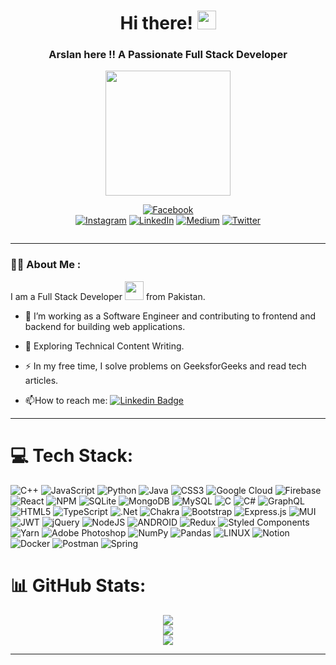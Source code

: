 
<h1 align="center">
  Hi there! 
  <img src="https://media.giphy.com/media/hvRJCLFzcasrR4ia7z/giphy.gif" width="30px"/>
</h1>
<h3 align="center">Arslan here !! A Passionate Full Stack Developer</h3>


<div id="header" align="center" >
  <img width="200" src="https://media.giphy.com/media/M9gbBd9nbDrOTu1Mqx/giphy.gif" width="100"/>
</div>

<div id="badges" align="center">
<!--   <a href="https://www.linkedin.com/in/arslan-rasheed-6b054b1b7">
    <img src="https://img.shields.io/badge/LinkedIn-blue?style=for-the-badge&logo=linkedin&logoColor=white" alt="LinkedIn Badge"/>
  </a>
  <a href="your-youtube-URL">
    <img src="https://img.shields.io/badge/YouTube-red?style=for-the-badge&logo=youtube&logoColor=white" alt="Youtube Badge"/>
  </a>
  <a href="https://twitter.com/baba_writes?s=21&t=CN8eZq6zXOQkuDxOee_GOQ">
    <img src="https://img.shields.io/badge/Twitter-blue?style=for-the-badge&logo=twitter&logoColor=white" alt="Twitter Badge"/>
  </a>
  <a href="https://facebook.com/https://www.facebook.com/arslan.rashee">
    <img src="https://img.shields.io/badge/Facebook-%231877F2.svg?logo=Facebook&logoColor=white" alt="Facebook Badge"/>
  </a> -->
  
<!--  social links  -->
  
  [![Facebook](https://img.shields.io/badge/Facebook-%231877F2.svg?logo=Facebook&logoColor=white)](https://www.facebook.com/arslan.rashee)     
  [![Instagram](https://img.shields.io/badge/Instagram-%23E4405F.svg?logo=Instagram&logoColor=white)](https://www.instagram.com/arslan_rasheed_0/) 
  [![LinkedIn](https://img.shields.io/badge/LinkedIn-%230077B5.svg?logo=linkedin&logoColor=white)](https://www.linkedin.com/in/arslan-rasheed-6b054b1b7) 
  [![Medium](https://img.shields.io/badge/Medium-12100E?logo=medium&logoColor=white)](https://medium.com/@arslanrashee1) 
  [![Twitter](https://img.shields.io/badge/Twitter-%231DA1F2.svg?logo=Twitter&logoColor=white)](https://twitter.com/baba_writes?s=21&t=CN8eZq6zXOQkuDxOee_GOQ) 
</div>

<div align="center">
  <img src="https://komarev.com/ghpvc/?username=ArslanRasheed60&style=flat-square&color=blue" alt=""/>
</div>

<!-- Banner Section -->
<!-- <div align="center">
  <img src="https://media.giphy.com/media/dWesBcTLavkZuG35MI/giphy.gif" width="600" height="300"/>
</div> -->

---

### :woman_technologist: About Me :
I am a Full Stack Developer <img src="https://media.giphy.com/media/WUlplcMpOCEmTGBtBW/giphy.gif" width="30"> from Pakistan.
- :telescope: I’m working as a Software Engineer and contributing to frontend and backend for building web applications.

- :seedling: Exploring Technical Content Writing.

- :zap: In my free time, I solve problems on GeeksforGeeks and read tech articles.

- :mailbox:How to reach me: [![Linkedin Badge](https://img.shields.io/badge/-linkedin-blue?style=flat&logo=Linkedin&logoColor=white)](https://www.linkedin.com/in/arslan-rasheed-6b054b1b7)

---

# 💻 Tech Stack:
![C++](https://img.shields.io/badge/c++-%2300599C.svg?style=flat&logo=c%2B%2B&logoColor=white) ![JavaScript](https://img.shields.io/badge/javascript-%23323330.svg?style=flat&logo=javascript&logoColor=%23F7DF1E) ![Python](https://img.shields.io/badge/python-3670A0?style=flat&logo=python&logoColor=ffdd54) ![Java](https://img.shields.io/badge/java-%23ED8B00.svg?style=flat&logo=java&logoColor=white) ![CSS3](https://img.shields.io/badge/css3-%231572B6.svg?style=flat&logo=css3&logoColor=white) ![Google Cloud](https://img.shields.io/badge/Google%20Cloud-%234285F4.svg?style=flat&logo=google-cloud&logoColor=white) ![Firebase](https://img.shields.io/badge/firebase-%23039BE5.svg?style=flat&logo=firebase) ![React](https://img.shields.io/badge/react-%2320232a.svg?style=flat&logo=react&logoColor=%2361DAFB) ![NPM](https://img.shields.io/badge/NPM-%23000000.svg?style=flat&logo=npm&logoColor=white) ![SQLite](https://img.shields.io/badge/sqlite-%2307405e.svg?style=flat&logo=sqlite&logoColor=white) ![MongoDB](https://img.shields.io/badge/MongoDB-%234ea94b.svg?style=flat&logo=mongodb&logoColor=white) ![MySQL](https://img.shields.io/badge/mysql-%2300f.svg?style=flat&logo=mysql&logoColor=white) ![C](https://img.shields.io/badge/c-%2300599C.svg?style=flat&logo=c&logoColor=white) ![C#](https://img.shields.io/badge/c%23-%23239120.svg?style=flat&logo=c-sharp&logoColor=white) ![GraphQL](https://img.shields.io/badge/-GraphQL-E10098?style=flat&logo=graphql&logoColor=white) ![HTML5](https://img.shields.io/badge/html5-%23E34F26.svg?style=flat&logo=html5&logoColor=white) ![TypeScript](https://img.shields.io/badge/typescript-%23007ACC.svg?style=flat&logo=typescript&logoColor=white) ![.Net](https://img.shields.io/badge/.NET-5C2D91?style=flat&logo=.net&logoColor=white) ![Chakra](https://img.shields.io/badge/chakra-%234ED1C5.svg?style=flat&logo=chakraui&logoColor=white) ![Bootstrap](https://img.shields.io/badge/bootstrap-%23563D7C.svg?style=flat&logo=bootstrap&logoColor=white) ![Express.js](https://img.shields.io/badge/express.js-%23404d59.svg?style=flat&logo=express&logoColor=%2361DAFB) ![MUI](https://img.shields.io/badge/MUI-%230081CB.svg?style=flat&logo=material-ui&logoColor=white) ![JWT](https://img.shields.io/badge/JWT-black?style=flat&logo=JSON%20web%20tokens) ![jQuery](https://img.shields.io/badge/jquery-%230769AD.svg?style=flat&logo=jquery&logoColor=white) ![NodeJS](https://img.shields.io/badge/node.js-6DA55F?style=flat&logo=node.js&logoColor=white) ![ANDROID](https://img.shields.io/badge/android-%2320232a.svg?style=flat&logo=android&logoColor=%a4c639) ![Redux](https://img.shields.io/badge/redux-%23593d88.svg?style=flat&logo=redux&logoColor=white) ![Styled Components](https://img.shields.io/badge/styled--components-DB7093?style=flat&logo=styled-components&logoColor=white) ![Yarn](https://img.shields.io/badge/yarn-%232C8EBB.svg?style=flat&logo=yarn&logoColor=white) ![Adobe Photoshop](https://img.shields.io/badge/adobephotoshop-%2331A8FF.svg?style=flat&logo=adobephotoshop&logoColor=white) ![NumPy](https://img.shields.io/badge/numpy-%23013243.svg?style=flat&logo=numpy&logoColor=white) ![Pandas](https://img.shields.io/badge/pandas-%23150458.svg?style=flat&logo=pandas&logoColor=white) ![LINUX](https://img.shields.io/badge/Linux-FCC624?style=flat&logo=linux&logoColor=black) ![Notion](https://img.shields.io/badge/Notion-%23000000.svg?style=flat&logo=notion&logoColor=white) ![Docker](https://img.shields.io/badge/docker-%230db7ed.svg?style=flat&logo=docker&logoColor=white) ![Postman](https://img.shields.io/badge/Postman-FF6C37?style=flat&logo=postman&logoColor=white) ![Spring](https://img.shields.io/badge/spring-%236DB33F.svg?style=flat&logo=spring&logoColor=white)


# 📊 GitHub Stats:

<div align="center">
  
![](https://github-readme-stats-sigma-five.vercel.app/api?username=arslanrasheed60&theme=merko&hide_border=false&include_all_commits=false&count_private=true)<br/>
![](https://github-readme-streak-stats.herokuapp.com/?user=arslanrasheed60&theme=merko&hide_border=false)<br/>
![](https://github-readme-stats-sigma-five.vercel.app/api/top-langs/?username=arslanrasheed60&theme=merko&hide_border=false&include_all_commits=false&count_private=true&layout=compact)
  
</div>


<!-- ## 🏆 GitHub Trophies
<div align="center">
  
  ![](https://github-profile-trophy.vercel.app/?username=arslanrasheed60&theme=onestar&no-frame=false&no-bg=false&margin-w=4)
  
</div> -->



<!-- ## 🐦 Latest Tweet
[![](https://gtce.itsvg.in/api?username=https://twitter.com/baba_writes?s=21&t=CN8eZq6zXOQkuDxOee_GOQ)](https://github.com/VishwaGauravIn/github-twitter-card-embed) -->

<!-- ### 🔝 Top Contributed Repo
<div align="center">
  
 ![](https://github-contributor-stats.vercel.app/api?username=arslanrasheed60&limit=5&theme=tokyonight&combine_all_yearly_contributions=true)
  
</div> -->

---


<!--
### :writing_hand: Blog Posts :
**ArslanRasheed60/ArslanRasheed60** is a ✨ _special_ ✨ repository because its `README.md` (this file) appears on your GitHub profile.

Here are some ideas to get you started:

- 🔭 I’m currently working on ...
- 🌱 I’m currently learning ...
- 👯 I’m looking to collaborate on ...
- 🤔 I’m looking for help with ...
- 💬 Ask me about ...
- 📫 How to reach me: ...
- 😄 Pronouns: ...
- ⚡ Fun fact: ...
-->

